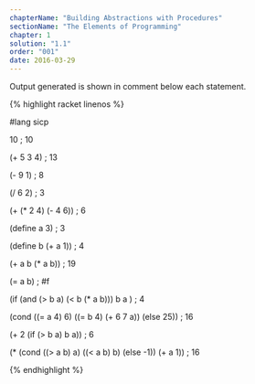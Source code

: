 ```yaml
---
chapterName: "Building Abstractions with Procedures"
sectionName: "The Elements of Programming"
chapter: 1
solution: "1.1"
order: "001"
date: 2016-03-29
---
```


Output generated is shown in comment below each statement.

{% highlight racket linenos %}

#lang sicp

10
; 10


(+ 5 3 4)
; 13


(- 9 1)
; 8


(/ 6 2)
; 3


(+ (* 2 4) (- 4 6))
; 6


(define a 3)
; 3


(define b (+ a 1))
; 4


(+ a b (* a b))
; 19


(= a b)
; #f


(if (and (> b a) (< b (* a b)))
       b
       a
)
; 4
 

(cond ((= a 4) 6)
      ((= b 4) (+ 6 7 a))
      (else 25))
; 16
       

(+ 2 (if (> b a) b a))
; 6


(* (cond ((> a b) a)
         ((< a b) b)
         (else -1))
   (+ a 1))
; 16

{% endhighlight %}